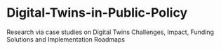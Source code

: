 # Digital-Twins-in-Public-Policy
Research via case studies on Digital Twins Challenges, Impact, Funding Solutions and Implementation Roadmaps
